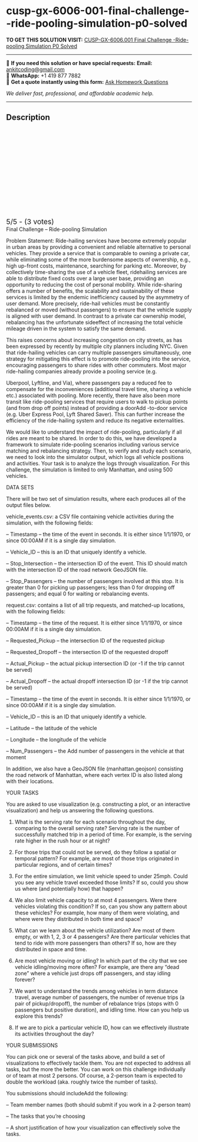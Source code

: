 # cusp-gx-6006-001-final-challenge--ride-pooling-simulation-p0-solved
**TO GET THIS SOLUTION VISIT:** [CUSP-GX-6006.001 Final Challenge -Ride-pooling Simulation P0 Solved](https://www.ankitcodinghub.com/product/cusp-gx-6006-001-data-visualization-p0-solved/)


---

📩 **If you need this solution or have special requests:** **Email:** ankitcoding@gmail.com  
📱 **WhatsApp:** +1 419 877 7882  
📄 **Get a quote instantly using this form:** [Ask Homework Questions](https://www.ankitcodinghub.com/services/ask-homework-questions/)

*We deliver fast, professional, and affordable academic help.*

---

<h2>Description</h2>



<div class="kk-star-ratings kksr-auto kksr-align-center kksr-valign-top" data-payload="{&quot;align&quot;:&quot;center&quot;,&quot;id&quot;:&quot;124781&quot;,&quot;slug&quot;:&quot;default&quot;,&quot;valign&quot;:&quot;top&quot;,&quot;ignore&quot;:&quot;&quot;,&quot;reference&quot;:&quot;auto&quot;,&quot;class&quot;:&quot;&quot;,&quot;count&quot;:&quot;3&quot;,&quot;legendonly&quot;:&quot;&quot;,&quot;readonly&quot;:&quot;&quot;,&quot;score&quot;:&quot;5&quot;,&quot;starsonly&quot;:&quot;&quot;,&quot;best&quot;:&quot;5&quot;,&quot;gap&quot;:&quot;4&quot;,&quot;greet&quot;:&quot;Rate this product&quot;,&quot;legend&quot;:&quot;5\/5 - (3 votes)&quot;,&quot;size&quot;:&quot;24&quot;,&quot;title&quot;:&quot;CUSP-GX-6006.001 Final Challenge -Ride-pooling Simulation P0 Solved&quot;,&quot;width&quot;:&quot;138&quot;,&quot;_legend&quot;:&quot;{score}\/{best} - ({count} {votes})&quot;,&quot;font_factor&quot;:&quot;1.25&quot;}">

<div class="kksr-stars">

<div class="kksr-stars-inactive">
            <div class="kksr-star" data-star="1" style="padding-right: 4px">


<div class="kksr-icon" style="width: 24px; height: 24px;"></div>
        </div>
            <div class="kksr-star" data-star="2" style="padding-right: 4px">


<div class="kksr-icon" style="width: 24px; height: 24px;"></div>
        </div>
            <div class="kksr-star" data-star="3" style="padding-right: 4px">


<div class="kksr-icon" style="width: 24px; height: 24px;"></div>
        </div>
            <div class="kksr-star" data-star="4" style="padding-right: 4px">


<div class="kksr-icon" style="width: 24px; height: 24px;"></div>
        </div>
            <div class="kksr-star" data-star="5" style="padding-right: 4px">


<div class="kksr-icon" style="width: 24px; height: 24px;"></div>
        </div>
    </div>

<div class="kksr-stars-active" style="width: 138px;">
            <div class="kksr-star" style="padding-right: 4px">


<div class="kksr-icon" style="width: 24px; height: 24px;"></div>
        </div>
            <div class="kksr-star" style="padding-right: 4px">


<div class="kksr-icon" style="width: 24px; height: 24px;"></div>
        </div>
            <div class="kksr-star" style="padding-right: 4px">


<div class="kksr-icon" style="width: 24px; height: 24px;"></div>
        </div>
            <div class="kksr-star" style="padding-right: 4px">


<div class="kksr-icon" style="width: 24px; height: 24px;"></div>
        </div>
            <div class="kksr-star" style="padding-right: 4px">


<div class="kksr-icon" style="width: 24px; height: 24px;"></div>
        </div>
    </div>
</div>


<div class="kksr-legend" style="font-size: 19.2px;">
            5/5 - (3 votes)    </div>
    </div>
Final Challenge – Ride-pooling Simulation

Problem Statement: Ride-hailing services have become extremely popular in urban areas by providing a convenient and reliable alternative to personal vehicles. They provide a service that is comparable to owning a private car, while eliminating some of the more burdensome aspects of ownership, e.g., high up-front costs, maintenance, searching for parking etc. Moreover, by collectively time-sharing the use of a vehicle fleet, ridehailing services are able to distribute fixed costs over a large user base, providing an opportunity to reducing the cost of personal mobility. While ride-sharing offers a number of benefits, the scalability and sustainability of these services is limited by the endemic inefficiency caused by the asymmetry of user demand. More precisely, ride-hail vehicles must be constantly rebalanced or moved (without passengers) to ensure that the vehicle supply is aligned with user demand. In contrast to a private car ownership model, rebalancing has the unfortunate sideeffect of increasing the total vehicle mileage driven in the system to satisfy the same demand.

This raises concerns about increasing congestion on city streets, as has been expressed by recently by multiple city planners including NYC. Given that ride-hailing vehicles can carry multiple passengers simultaneously, one strategy for mitigating this effect is to promote ride-pooling into the service, encouraging passengers to share rides with other commuters. Most major ride-hailing companies already provide a pooling service (e.g.

Uberpool, Lyftline, and Via), where passengers pay a reduced fee to compensate for the inconveniences (additional travel time, sharing a vehicle etc.) associated with pooling. More recently, there have also been more transit like ride-pooling services that require users to walk to pickup points (and from drop off points) instead of providing a doorAdd -to-door service (e.g. Uber Express Pool, Lyft Shared Saver). This can further increase the efficiency of the ride-hailing system and reduce its negative externalities.

We would like to understand the impact of ride-pooling, particularly if all rides are meant to be shared. In order to do this, we have developed a framework to simulate ride-pooling scenarios including various service matching and rebalancing strategy. Then, to verify and study each scenario, we need to look into the simulator output, which logs all vehicle positions and activities. Your task is to analyze the logs through visualization. For this challenge, the simulation is limited to only Manhattan, and using 500 vehicles.

DATA SETS

There will be two set of simulation results, where each produces all of the output files below.

vehicle_events.csv: a CSV file containing vehicle activities during the simulation, with the following fields:

– Timestamp – the time of the event in seconds. It is either since 1/1/1970, or since 00:00AM if it is a single day simulation.

– Vehicle_ID – this is an ID that uniquely identify a vehicle.

– Stop_Intersection – the intersection ID of the event. This ID should match with the intersection ID of the road network GeoJSON file.

– Stop_Passengers – the number of passengers involved at this stop. It is greater than 0 for picking up passengers; less than 0 for dropping off passengers; and equal 0 for waiting or rebalancing events.

request.csv: contains a list of all trip requests, and matched-up locations, with the following fields:

– Timestamp – the time of the request. It is either since 1/1/1970, or since 00:00AM if it is a single day simulation.

– Requested_Pickup – the intersection ID of the requested pickup

– Requested_Dropoff – the intersection ID of the requested dropoff

– Actual_Pickup – the actual pickup intersection ID (or -1 if the trip cannot be served)

– Actual_Dropoff – the actual dropoff intersection ID (or -1 if the trip cannot be served)

– Timestamp – the time of the event in seconds. It is either since 1/1/1970, or since 00:00AM if it is a single day simulation.

– Vehicle_ID – this is an ID that uniquely identify a vehicle.

– Latitude – the latitude of the vehicle

– Longitude – the longitude of the vehicle

– Num_Passengers – the Add number of passengers in the vehicle at that moment

In addition, we also have a GeoJSON file (manhattan.geojson) consisting the road network of Manhattan, where each vertex ID is also listed along with their locations.

YOUR TASKS

You are asked to use visualization (e.g. constructing a plot, or an interactive visualization) and help us answering the following questions.

1. What is the serving rate for each scenario throughout the day, comparing to the overall serving rate? Serving rate is the number of successfully matched trip in a period of time. For example, is the serving rate higher in the rush hour or at night?

2. For those trips that could not be served, do they follow a spatial or temporal pattern? For example, are most of those trips originated in particular regions, and of certain times?

3. For the entire simulation, we limit vehicle speed to under 25mph. Could you see any vehicle travel exceeded those limits? If so, could you show us where (and potentially how) that happen?

4. We also limit vehicle capacity to at most 4 passengers. Were there vehicles violating this condition? If so, can you show any pattern about these vehicles? For example, how many of them were violating, and where were they distributed in both time and space?

5. What can we learn about the vehicle utilization? Are most of them empty, or with 1, 2, 3 or 4 passengers? Are there particular vehicles that tend to ride with more passengers than others? If so, how are they distributed in space and time.

6. Are most vehicle moving or idling? In which part of the city that we see vehicle idling/moving more often? For example, are there any “dead zone” where a vehicle just drops off passengers, and stay idling forever?

7. We want to understand the trends among vehicles in term distance travel, average number of passengers, the number of revenue trips (a pair of pickup/dropoff), the number of rebalance trips (stops with 0 passengers but positive duration), and idling time. How can you help us explore this trends?

8. If we are to pick a particular vehicle ID, how can we effectively illustrate its activities throughout the day?

YOUR SUBMISSIONS

You can pick one or several of the tasks above, and build a set of visualizations to effectively tackle them. You are not expected to address all tasks, but the more the better. You can work on this challenge individually or of team at most 2 persons. Of course, a 2-person team is expected to double the workload (aka. roughly twice the number of tasks).

You submissions should includeAdd the following:

– Team member names (both should submit if you work in a 2-person team)

– The tasks that you’re choosing

– A short justification of how your visualization can effectively solve the tasks.
